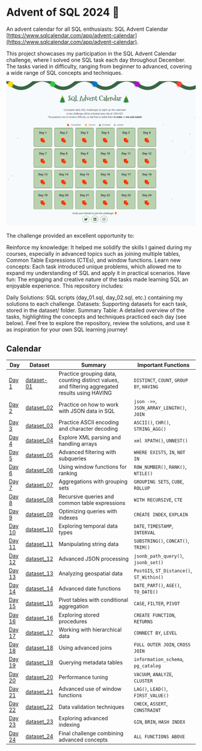# Advent of SQL 2024 🎄

An advent calendar for all SQL enthusiasts: SQL Advent Calendar [https://www.sqlcalendar.com/app/advent-calendar](https://www.sqlcalendar.com/app/advent-calendar).

This project showcases my participation in the SQL Advent Calendar challenge, where I solved one SQL task each day throughout December. The tasks varied in difficulty, ranging from beginner to advanced, covering a wide range of SQL concepts and techniques.

![SQL Calendar Challenge](https://github.com/AnnaSzczypka/December-of-SQL/blob/main/pictures/SQL%20Calendar.png)

The challenge provided an excellent opportunity to:

Reinforce my knowledge: It helped me solidify the skills I gained during my courses, especially in advanced topics such as joining multiple tables, Common Table Expressions (CTEs), and window functions.
Learn new concepts: Each task introduced unique problems, which allowed me to expand my understanding of SQL and apply it in practical scenarios.
Have fun: The engaging and creative nature of the tasks made learning SQL an enjoyable experience.
This repository includes:

Daily Solutions: SQL scripts (day_01.sql, day_02.sql, etc.) containing my solutions to each challenge.
Datasets: Supporting datasets for each task, stored in the dataset/ folder.
Summary Table: A detailed overview of the tasks, highlighting the concepts and techniques practiced each day (see below).
Feel free to explore the repository, review the solutions, and use it as inspiration for your own SQL learning journey!

## Calendar

| Day   | Dataset                                      | Summary                                                     | Important Functions                    |
|-------|----------------------------------------------|-------------------------------------------------------------|----------------------------------------|
| [Day 1](day_01.sql)  | [dataset-01](dateset/day_01_dataset.sql)  | Practice grouping data, counting distinct values, and filtering aggregated results using HAVING     | `DISTINCT`, `COUNT`, `GROUP BY`, `HAVING`          |
| [Day 2](day_02.sql)  | [dataset_02](dateset/day_02_dataset.sql)  | Practice on how to work with JSON data in SQL              | `json ->>`, `JSON_ARRAY_LENGTH()`, `JOIN` |
| [Day 3](day_03.sql)  | [dataset_03](dateset/day_03_dataset.sql)  | Practice ASCII encoding and character decoding             | `ASCII()`, `CHR()`, `STRING_AGG()`     |
| [Day 4](day_04.sql)  | [dataset_04](dateset/day_04_dataset.sql)  | Explore XML parsing and handling arrays                    | `xml XPATH()`, `UNNEST()`              |
| [Day 5](day_05.sql)  | [dataset_05](dateset/day_05_dataset.sql)  | Advanced filtering with subqueries                         | `WHERE EXISTS`, `IN`, `NOT IN`         |
| [Day 6](day_06.sql)  | [dataset_06](dateset/day_06_dataset.sql)  | Using window functions for ranking                         | `ROW_NUMBER()`, `RANK()`, `NTILE()`    |
| [Day 7](day_07.sql)  | [dataset_07](dateset/day_07_dataset.sql)  | Aggregations with grouping sets                            | `GROUPING SETS`, `CUBE`, `ROLLUP`      |
| [Day 8](day_08.sql)  | [dataset_08](dateset/day_08_dataset.sql)  | Recursive queries and common table expressions             | `WITH RECURSIVE`, `CTE`                |
| [Day 9](day_09.sql)  | [dataset_09](dateset/day_09_dataset.sql)  | Optimizing queries with indexes                            | `CREATE INDEX`, `EXPLAIN`              |
| [Day 10](day_10.sql) | [dataset_10](dateset/day_10_dataset.sql) | Exploring temporal data types                              | `DATE`, `TIMESTAMP`, `INTERVAL`        |
| [Day 11](day_11.sql) | [dataset_11](dateset/day_11_dataset.sql) | Manipulating string data                                   | `SUBSTRING()`, `CONCAT()`, `TRIM()`    |
| [Day 12](day_12.sql) | [dataset_12](dateset/day_12_dataset.sql) | Advanced JSON processing                                   | `jsonb_path_query()`, `jsonb_set()`    |
| [Day 13](day_13.sql) | [dataset_13](dateset/day_13_dataset.sql) | Analyzing geospatial data                                 | `PostGIS`, `ST_Distance()`, `ST_Within()` |
| [Day 14](day_14.sql) | [dataset_14](dateset/day_14_dataset.sql) | Advanced date functions                                   | `DATE_PART()`, `AGE()`, `TO_DATE()`    |
| [Day 15](day_15.sql) | [dataset_15](dateset/day_15_dataset.sql) | Pivot tables with conditional aggregation                 | `CASE`, `FILTER`, `PIVOT`              |
| [Day 16](day_16.sql) | [dataset_16](dateset/day_16_dataset.sql) | Exploring stored procedures                               | `CREATE FUNCTION`, `RETURNS`           |
| [Day 17](day_17.sql) | [dataset_17](dateset/day_17_dataset.sql) | Working with hierarchical data                           | `CONNECT BY`, `LEVEL`                  |
| [Day 18](day_18.sql) | [dataset_18](dateset/day_18_dataset.sql) | Using advanced joins                                     | `FULL OUTER JOIN`, `CROSS JOIN`        |
| [Day 19](day_19.sql) | [dataset_19](dateset/day_19_dataset.sql) | Querying metadata tables                                 | `information_schema`, `pg_catalog`     |
| [Day 20](day_20.sql) | [dataset_20](dateset/day_20_dataset.sql) | Performance tuning                                       | `VACUUM`, `ANALYZE`, `CLUSTER`         |
| [Day 21](day_21.sql) | [dataset_21](dateset/day_21_dataset.sql) | Advanced use of window functions                         | `LAG()`, `LEAD()`, `FIRST_VALUE()`     |
| [Day 22](day_22_dataset.sql) | [dataset_22](dateset/day_22_dataset.sql) | Data validation techniques                               | `CHECK`, `ASSERT`, `CONSTRAINT`        |
| [Day 23](day_23.sql) | [dataset_23](dateset/day_23_dataset.sql) | Exploring advanced indexing                              | `GIN`, `BRIN`, `HASH INDEX`            |
| [Day 24](day_24.sql) | [dataset_24](dateset/day_24_dataset.sql) | Final challenge combining advanced concepts              | `ALL FUNCTIONS ABOVE`                  |




